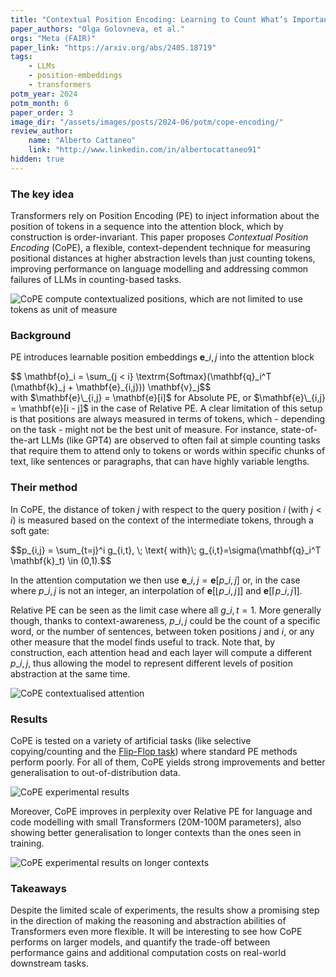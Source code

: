 ```yaml
---
title: "Contextual Position Encoding: Learning to Count What’s Important"
paper_authors: "Olga Golovneva, et al."
orgs: "Meta (FAIR)"
paper_link: "https://arxiv.org/abs/2405.18719"
tags:
    - LLMs
    - position-embeddings
    - transformers
potm_year: 2024
potm_month: 6
paper_order: 3
image_dir: "/assets/images/posts/2024-06/potm/cope-encoding/"
review_author:
    name: "Alberto Cattaneo"
    link: "http://www.linkedin.com/in/albertocattaneo91"
hidden: true
---
```


### The key idea

Transformers rely on Position Encoding (PE) to inject information about the position of tokens in a sequence into the attention block, which by construction is order-invariant. This paper proposes *Contextual Position Encoding* (CoPE), a flexible, context-dependent technique for measuring positional distances at higher abstraction levels than just counting tokens, improving performance on language modelling and addressing common failures of LLMs in counting-based tasks.

<img src="{{ page.image_dir | append: 'cope_overview.png' | relative_url }}" alt="CoPE compute contextualized positions, which are not limited to use tokens as unit of measure">

### Background

PE introduces learnable position embeddings $\mathbf{e}\_{i,j}$ into the attention block
<div>$$ \mathbf{o}_i =  \sum_{j < i} \textrm{Softmax}(\mathbf{q}_i^T (\mathbf{k}_j + \mathbf{e}_{i,j})) \mathbf{v}_j$$</div>
with $\mathbf{e}\_{i,j} = \mathbf{e}[i]$ for Absolute PE, or $\mathbf{e}\_{i,j} = \mathbf{e}[i - j]$ in the case of Relative PE. A clear limitation of this setup is that positions are always measured in terms of tokens, which - depending on the task - might not be the best unit of measure. For instance, state-of-the-art LLMs (like GPT4) are observed to often fail at simple counting tasks that require them to attend only to tokens or words within specific chunks of text, like sentences or paragraphs, that can have highly variable lengths.

### Their method

In CoPE, the distance of token $j$ with respect to the query position $i$ (with $j < i$) is measured based on the context of the intermediate tokens, through a soft gate:
<div>$$p_{i,j} = \sum_{t=j}^i g_{i,t}, \; \text{ with}\; g_{i,t}=\sigma(\mathbf{q}_i^T \mathbf{k}_t) \in (0,1).$$</div>

In the attention computation we then use $\mathbf{e}\_{i,j} = \mathbf{e}[p\_{i,j}]$ or, in the case where $p\_{i,j}$ is not an integer, an interpolation of $\mathbf{e}[\lfloor p\_{i,j} \rfloor]$ and $\mathbf{e}[\lceil p\_{i,j} \rceil]$.

Relative PE can be seen as the limit case where all $g\_{i,t} = 1$. More generally though, thanks to context-awareness, $p\_{i,j}$ could be the count of a specific word, or the number of sentences, between token positions $j$ and $i$, or any other measure that the model finds useful to track. Note that, by construction, each attention head and each layer will compute a different $p\_{i,j}$, thus allowing the model to represent different levels of position abstraction at the same time.

<img src="{{ page.image_dir | append: 'cope_contextualised_attention.png' | relative_url }}" alt="CoPE contextualised attention">

### Results

CoPE is tested on a variety of artificial tasks (like selective copying/counting and the [Flip-Flop task](https://arxiv.org/abs/2306.00946)) where standard PE methods perform poorly. For all of them, CoPE yields strong improvements and better generalisation to out-of-distribution data.

<img src="{{ page.image_dir | append: 'cope_results.png' | relative_url }}" alt="CoPE experimental results">

Moreover, CoPE improves in perplexity over Relative PE for language and code modelling with small Transformers (20M-100M parameters), also showing better generalisation to longer contexts than the ones seen in training.

<img src="{{ page.image_dir | append: 'cope_ppl.png' | relative_url }}" alt="CoPE experimental results on longer contexts">

### Takeaways

Despite the limited scale of experiments, the results show a promising step in the direction of making the reasoning and abstraction abilities of Transformers even more flexible. It will be interesting to see how CoPE performs on larger models, and quantify the trade-off between performance gains and additional computation costs on real-world downstream tasks.
